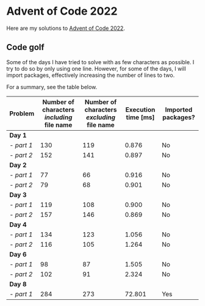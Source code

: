 # Advent of Code 2022

Here are my solutions to [Advent of Code 2022](https://adventofcode.com/2022/).

## Code golf

Some of the days I have tried to solve with as few characters as possible. I try to do so by only using one line. However, for some of the days, I will import packages, effectively increasing the number of lines to two.

For a summary, see the table below.

| Problem      | Number of characters *including* file name | Number of characters *excluding* file name      | Execution time \[ms\] | Imported packages?
| ----------- | ----------- | ----------  | ----------- | ----------- |
| **Day 1**      |        |       |        |        |
| *- part 1*   | 130        | 119   | 0.876        | No        |
| *- part 2*   | 152        | 141   | 0.897        | No        |
| **Day 2**      |        |       |        |        |
| *- part 1*   | 77        | 66   | 0.916        | No        |
| *- part 2*   | 79        | 68   | 0.901        | No        |
| **Day 3**      |        |       |        |        |
| *- part 1*   | 119        | 108   | 0.900        | No        |
| *- part 2*   | 157        | 146   | 0.869        | No        |
| **Day 4**      |        |       |        |        |
| *- part 1*   | 134        | 123   | 1.056        | No        |
| *- part 2*   | 116        | 105   | 1.264        | No        |
| **Day 6**      |        |       |        |        |
| *- part 1*   | 98        | 87   | 1.505        | No        |
| *- part 2*   | 102        | 91   | 2.324        | No        |
| **Day 8**      |        |       |        |        |
| *- part 1*   | 284        | 273   | 72.801        | Yes        |